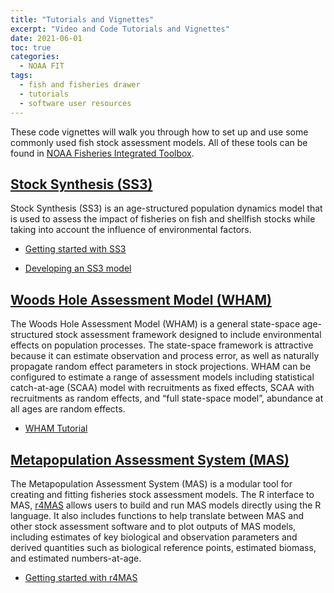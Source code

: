 ```yaml
---
title: "Tutorials and Vignettes"
excerpt: "Video and Code Tutorials and Vignettes"
date: 2021-06-01
toc: true
categories:
  - NOAA FIT
tags:
  - fish and fisheries drawer
  - tutorials
  - software user resources
---
```

These code vignettes will walk you through how to set up and use some commonly used fish stock assessment models. All of these tools can be found in [NOAA Fisheries Integrated Toolbox](https://noaa-fisheries-integrated-toolbox.github.io/).

## [Stock Synthesis (SS3)](https://noaa-fisheries-integrated-toolbox.github.io/SS3)
Stock Synthesis (SS3) is an age-structured population dynamics model that is used to assess the impact of fisheries on fish and shellfish stocks while taking into account the influence of environmental factors.

- [Getting started with SS3](https://nmfs-stock-synthesis.github.io/doc/Getting_Started_SS.html)

- [Developing an SS3 model](https://nmfs-stock-synthesis.github.io/doc/ss_model_tips.html)

## [Woods Hole Assessment Model (WHAM)](https://timjmiller.github.io/wham/)
The Woods Hole Assessment Model (WHAM) is a general state-space age-structured stock assessment framework designed to include environmental effects on population processes. The state-space framework is attractive because it can estimate observation and process error, as well as naturally propagate random effect parameters in stock projections. WHAM can be configured to estimate a range of assessment models including statistical catch-at-age (SCAA) model with recruitments as fixed effects, SCAA with recruitments as random effects, and “full state-space model”, abundance at all ages are random effects.

- [WHAM Tutorial](https://noaa-fisheries-integrated-toolbox.github.io/WHAM)

## [Metapopulation Assessment System (MAS)](https://nmfs-fish-tools.github.io/MAS/)
The Metapopulation Assessment System (MAS) is a modular tool for creating and fitting fisheries stock assessment models. The R interface to MAS, [r4MAS](https://nmfs-fish-tools.github.io/r4MAS/index.html) allows users to build and run MAS models directly using the R language. It also includes functions to help translate between MAS and other stock assessment software and to plot outputs of MAS models, including estimates of key biological and observation parameters and derived quantities such as biological reference points, estimated biomass, and estimated numbers-at-age.

- [Getting started with r4MAS](https://nmfs-fish-tools.github.io/r4MAS/articles/001_Introduction.html)
